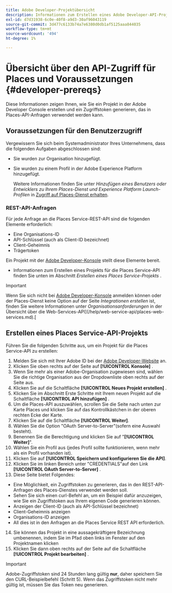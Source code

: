 ```yaml
---
title: Adobe Developer-Projektübersicht
description: Informationen zum Erstellen eines Adobe Developer-API-Projekts.
exl-id: d7d31938-6c0e-40f8-a9d3-30af96043119
source-git-commit: 3d477c6133b74a7e6380d0db1af5125aaa844035
workflow-type: tm+mt
source-wordcount: '494'
ht-degree: 1%

---
```


# Übersicht über den API-Zugriff für Places und Voraussetzungen {#developer-prereqs}

Diese Informationen zeigen Ihnen, wie Sie ein Projekt in der Adobe Developer Console erstellen und ein Zugriffstoken generieren, das in Places-API-Anfragen verwendet werden kann.

## Voraussetzungen für den Benutzerzugriff

Vergewissern Sie sich beim Systemadministrator Ihres Unternehmens, dass die folgenden Aufgaben abgeschlossen sind:

* Sie wurden zur Organisation hinzugefügt.
* Sie wurden zu einem Profil in der Adobe Experience Platform hinzugefügt.

  Weitere Informationen finden Sie unter *Hinzufügen eines Benutzers oder Entwicklers zu Ihrem Places-Dienst und Experience Platform Launch-Profilen* in [Zugriff auf Places-Dienst erhalten](/help/places-gain-access.md).

### REST-API-Anfragen

Für jede Anfrage an die Places Service-REST-API sind die folgenden Elemente erforderlich:

* Eine Organisations-ID
* API-Schlüssel (auch als Client-ID bezeichnet)
* Client-Geheimnis
* Trägertoken

Ein Projekt mit der [Adobe Developer-Konsole](https://developer.adobe.com/console) stellt diese Elemente bereit.

* Informationen zum Erstellen eines Projekts für die Places Service-API finden Sie unten im Abschnitt *Erstellen eines Places Service-Projekts* .

>[!IMPORTANT]
>
>Wenn Sie sich nicht bei [Adobe Developer-Konsole](https://developer.adobe.com/console) anmelden können oder der Places-Dienst keine Option auf der Seite *Integrationen erstellen* ist, finden Sie weitere Informationen unter *Organisationsanforderungen* in der Übersicht über die Web-Services-API](/help/web-service-api/places-web-services.md).[

## Erstellen eines Places Service-API-Projekts

Führen Sie die folgenden Schritte aus, um ein Projekt für die Places Service-API zu erstellen:

1. Melden Sie sich mit Ihrer Adobe ID bei der [Adobe Developer-Website](https://developer.adobe.com) an.
2. Klicken Sie oben rechts auf der Seite auf **[!UICONTROL Konsole]** .
3. Wenn Sie mehr als einer Adobe-Organisation zugewiesen sind, wählen Sie die richtige Organisation aus der Dropdownliste oben rechts auf der Seite aus.
4. Klicken Sie auf die Schaltfläche **[!UICONTROL Neues Projekt erstellen]** .
5. Klicken Sie im Abschnitt Erste Schritte mit Ihrem neuen Projekt auf die Schaltfläche **[!UICONTROL API hinzufügen]** .
6. Um die Places-API auszuwählen, scrollen Sie die Seite nach unten zur Karte Places und klicken Sie auf das Kontrollkästchen in der oberen rechten Ecke der Karte.
7. Klicken Sie auf die Schaltfläche **[!UICONTROL Weiter]**.
8. Wählen Sie die Option &quot;OAuth Server-to-Server&quot;(sofern eine Auswahl besteht).
9. Benennen Sie die Berechtigung und klicken Sie auf &quot;**[!UICONTROL Weiter]**&quot;.
10. Wählen Sie ein Profil aus (jedes Profil sollte funktionieren, wenn mehr als ein Profil vorhanden ist).
11. Klicken Sie auf **[!UICONTROL Speichern und konfigurieren Sie die API]**.
12. Klicken Sie im linken Bereich unter &quot;CREDENTIALS&quot;auf den Link **[!UICONTROL OAuth Server-to-Server]** .
13. Diese Seite bietet Folgendes:
   * Eine Möglichkeit, ein Zugriffstoken zu generieren, das in den REST-API-Anfragen des Places-Dienstes verwendet werden soll.
   * Sehen Sie sich einen curl-Befehl an, um ein Beispiel dafür anzuzeigen, wie Sie ein Zugriffstoken aus Ihrem eigenen Code generieren können.
   * Anzeigen der Client-ID (auch als API-Schlüssel bezeichnet)
   * Client-Geheimnis anzeigen
   * Organisations-ID anzeigen
   * All dies ist in den Anfragen an die Places Service REST API erforderlich.
14. Sie können das Projekt in eine aussagekräftigere Bezeichnung umbenennen, indem Sie im Pfad oben links im Fenster auf den Projektnamen klicken
15. Klicken Sie dann oben rechts auf der Seite auf die Schaltfläche **[!UICONTROL Projekt bearbeiten]** .

>[!IMPORTANT]
>
>Adobe-Zugriffstoken sind 24 Stunden lang gültig **nur**, daher speichern Sie den CURL-Beispielbefehl (Schritt 5). Wenn das Zugriffstoken nicht mehr gültig ist, müssen Sie das Token neu generieren.
